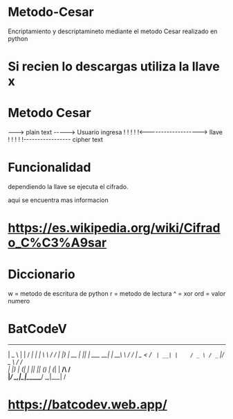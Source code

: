 # Metodo-Cesar
Encriptamiento y descriptamineto mediante el metodo Cesar realizado en python
# Si recien lo descargas utiliza la llave x

# Metodo Cesar

  ---> plain text -----> Usuario ingresa 
  !                !
  !                !
  !<-------------------> llave
  !                !
  !                !
  !----------------- cipher text 

# Funcionalidad 
 
 dependiendo la llave se ejecuta el cifrado.

 aqui se encuentra mas informacion 
 
 # https://es.wikipedia.org/wiki/Cifrado_C%C3%A9sar


# Diccionario 

 w = metodo de escritura de python
 r = metodo de lectura
 ^ = xor
 ord = valor numero

# BatCodeV 

  ____        _    _____          _   __      __
 |  _ \      | |  / ____|        | |  \ \    / /
 | |_) | __ _| |_| |     ___   __| | __\ \  / / 
 |  _ < / _` | __| |    / _ \ / _` |/ _ \ \/ /  
 | |_) | (_| | |_| |___| (_) | (_| |  __/\  /   
 |____/ \__,_|\__|\_____\___/ \__,_|\___| \/    
                                                   
# https://batcodev.web.app/

                                                     
                                                    

